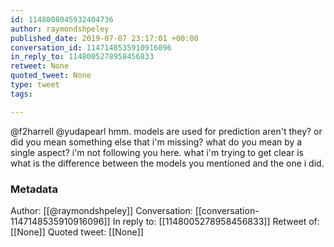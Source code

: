 ```yaml
---
id: 1148008045932404736
author: raymondshpeley
published_date: 2019-07-07 23:17:01 +00:00
conversation_id: 1147148535910916096
in_reply_to: 1148005278958456833
retweet: None
quoted_tweet: None
type: tweet
tags:

---
```


@f2harrell @yudapearl hmm. models are used for prediction aren't they? or did you mean something else that i'm missing? what do you mean by a single aspect? i'm not following you here. what i'm trying to get clear is what is the difference between the models you mentioned and the one i did.

### Metadata

Author: [[@raymondshpeley]]
Conversation: [[conversation-1147148535910916096]]
In reply to: [[1148005278958456833]]
Retweet of: [[None]]
Quoted tweet: [[None]]
